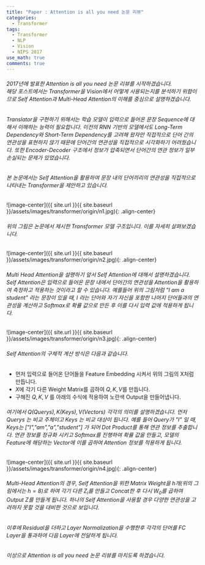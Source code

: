 ```yaml
---
title: "Paper : Attention is all you need 논문 리뷰"
categories:
  - Transformer
tags:
  - Transformer
  - NLP
  - Vision
  - NIPS 2017
use_math: true
comments: true
---
```


###### 2017년에 발표한 Attention is all you need 논문 리뷰를 시작하겠습니다. <br/> 해당 포스트에서는 Transformer을 Vision에서 어떻게 사용되는지를 분석하기 위함이므로 Self Attention과 Multi-Head Attention의 이해를 중심으로 설명하겠습니다.

###### Translator을 구현하기 위해서는 학습 모델이 입력으로 들어온 문장 Sequence에 대해서 이해하는 능력이 필요합니다. 이전의 RNN 기반의 모델에서도 Long-Term Dependency와 Short-Term Dependency를 고려해 왔자만 직접적으로 단어 간의 연관성을 표현하지 않기 때문에 단어간의 연관성을 직접적으로 시각화하기 어려웠습니다. 또한 Encoder-Decoder 구조에서 정보가 압축되면서 단어간의 연관 정보가 일부 손실되는 문제가 있었습니다.

###### 본 논문에서는 Self Attention을 활용하여 문장 내의 단어끼리의 연관성을 직접적으로 나타내는 Transformer을 제안하고 있습니다.

![image-center]({{ site.url }}{{ site.baseurl }}/assets/images/transformer/origin/n1.jpg){: .align-center}

###### 위의 그림은 논문에서 제시한 Transformer 모델 구조입니다. 이를 자세히 살펴보겠습니다.


![image-center]({{ site.url }}{{ site.baseurl }}/assets/images/transformer/origin/n2.jpg){: .align-center}

###### Multi Head Attention을 설명하기 앞서 Self Attention에 대해서 설명하겠습니다. Self Attention은 입력으로 들어온 문장 내에서 단어간의 연관성을 Attention을 활용하여 측정하고 적용하는 것이라고 할 수 있습니다. 예를들어 위의 그림처럼 "I am a student" 라는 문장이 있을 때, I 라는 단어와 자기 자신을 포함한 나머지 단어들과의 연관성을 계산하고 Softmax로 확률 값으로 만든 후 이를 다시 입력 값에 적용하게 됩니다.


![image-center]({{ site.url }}{{ site.baseurl }}/assets/images/transformer/origin/n3.jpg){: .align-center}

###### Self Attention의 구체적 계산 방식은 다음과 같습니다.
* 먼저 입력으로 들어온 단어들을 Feature Embedding 시켜서 위의 그림의 X처럼 만듭니다.
* $X$에 각기 다른 Weight Matrix를 곱하여 $Q, K, V$를 만듭니다.
* 구해진 $Q, K, V$ 를 아래의 수식에 적용하여 노란색 Output을 만들어냅니다.

###### 여기에서 $Q(Querys), K(Keys), V(Vectors)$ 각각의 의미를 설명하겠습니다. 먼저 Querys 는 비교 주체이고 Keys 는 비교 대상이 됩니다. 예를 들어 $Query$가 "I" 일 때, $Keys$는 ["I","am","a","student"] 가 되어 Dot Product를 통해 연관 정보를 추출합니다. 연관 정보를 정규화 시키고 $Softmax$를 진행하여 확률 값을 만들고, 모델의 Feature에 해당하는 $Vector$에 이를 곱하여 Attention 정보를 적용하게 됩니다.


![image-center]({{ site.url }}{{ site.baseurl }}/assets/images/transformer/origin/n4.jpg){: .align-center}

###### Multi-Head Attention의 경우, Self Attention을 위한 Matrix Weight을 $h$개(위의 그림에서는 $h=8$)로 하여 각기 다른 $Z_i$를 만들고 Concat한 후 다시 $W_0$를 곱하여 Output $Z$를 만들게 됩니다. 하나의 Self Attention을 사용할 경우 다양한 연관성을 고려하지 못할 것을 대비한 것으로 보입니다.


###### 이후에 Residual을 더하고 Layer Normalization을 수행한후 각각의 단어를 FC Layer을 통과하여 다음 Layer에 전달하게 됩니다.

###### 이상으로 Attention is all you need 논문 리뷰를 마치도록 하겠습니다.